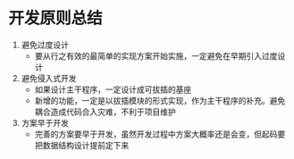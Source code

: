 # 开发原则总结
1. 避免过度设计
    - 要从行之有效的最简单的实现方案开始实施，一定避免在早期引入过度设计
2. 避免侵入式开发
    - 如果设计主干程序，一定设计成可拔插的基座
    - 新增的功能，一定是以拔插模块的形式实现，作为主干程序的补充。避免耦合造成代码合入灾难，不利于项目维护
3. 方案早于开发
    - 完善的方案要早于开发，虽然开发过程中方案大概率还是会变，但起码要把数据结构设计提前定下来
